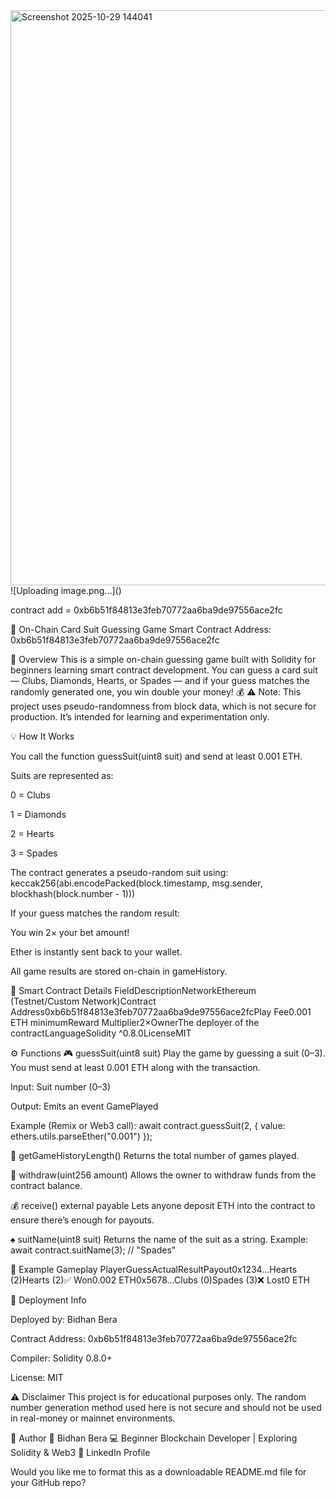 <img width="1371" height="920" alt="Screenshot 2025-10-29 144041" src="https://github.com/user-attachments/assets/ef614b85-d6f5-4abe-becd-d8348aa052ca" />
![Uploading image.png…]()




contract add = 0xb6b51f84813e3feb70772aa6ba9de97556ace2fc


🎴 On-Chain Card Suit Guessing Game
Smart Contract Address: 0xb6b51f84813e3feb70772aa6ba9de97556ace2fc

🧩 Overview
This is a simple on-chain guessing game built with Solidity for beginners learning smart contract development.
You can guess a card suit — Clubs, Diamonds, Hearts, or Spades — and if your guess matches the randomly generated one, you win double your money! 💰
⚠️ Note: This project uses pseudo-randomness from block data, which is not secure for production.
It’s intended for learning and experimentation only.

💡 How It Works


You call the function guessSuit(uint8 suit) and send at least 0.001 ETH.


Suits are represented as:


0 = Clubs


1 = Diamonds


2 = Hearts


3 = Spades






The contract generates a pseudo-random suit using:
keccak256(abi.encodePacked(block.timestamp, msg.sender, blockhash(block.number - 1)))



If your guess matches the random result:


You win 2× your bet amount!


Ether is instantly sent back to your wallet.




All game results are stored on-chain in gameHistory.



🧱 Smart Contract Details
FieldDescriptionNetworkEthereum (Testnet/Custom Network)Contract Address0xb6b51f84813e3feb70772aa6ba9de97556ace2fcPlay Fee0.001 ETH minimumReward Multiplier2×OwnerThe deployer of the contractLanguageSolidity ^0.8.0LicenseMIT

⚙️ Functions
🎮 guessSuit(uint8 suit)
Play the game by guessing a suit (0–3).
You must send at least 0.001 ETH along with the transaction.


Input: Suit number (0–3)


Output: Emits an event GamePlayed


Example (Remix or Web3 call):
await contract.guessSuit(2, { value: ethers.utils.parseEther("0.001") });


🧾 getGameHistoryLength()
Returns the total number of games played.

💸 withdraw(uint256 amount)
Allows the owner to withdraw funds from the contract balance.

💰 receive() external payable
Lets anyone deposit ETH into the contract to ensure there’s enough for payouts.

♠️ suitName(uint8 suit)
Returns the name of the suit as a string.
Example:
await contract.suitName(3); // "Spades"


🧠 Example Gameplay
PlayerGuessActualResultPayout0x1234…Hearts (2)Hearts (2)✅ Won0.002 ETH0x5678…Clubs (0)Spades (3)❌ Lost0 ETH

🚀 Deployment Info


Deployed by: Bidhan Bera


Contract Address: 0xb6b51f84813e3feb70772aa6ba9de97556ace2fc


Compiler: Solidity 0.8.0+


License: MIT



⚠️ Disclaimer
This project is for educational purposes only.
The random number generation method used here is not secure and should not be used in real-money or mainnet environments.

💬 Author
👤 Bidhan Bera
💻 Beginner Blockchain Developer | Exploring Solidity & Web3
🔗 LinkedIn Profile

Would you like me to format this as a downloadable README.md file for your GitHub repo?
